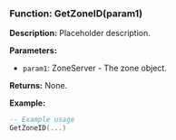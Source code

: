 ### Function: GetZoneID(param1)

**Description:**
Placeholder description.

**Parameters:**
- `param1`: ZoneServer - The zone object.

**Returns:** None.

**Example:**

```lua
-- Example usage
GetZoneID(...)
```
